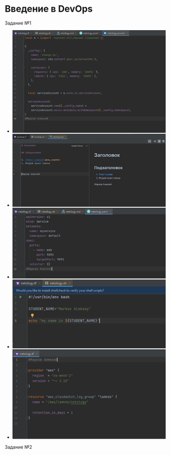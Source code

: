 # Введение в DevOps

Задание №1
 - ![Jsonnet.JPG](Jsonnet.JPG)
 - ![Markdown.JPG](Markdown.JPG)
 - ![Yaml.JPG](Yaml.JPG)
 - ![bash.JPG](bash.JPG)
 - ![терраформ.JPG](терраформ.JPG)

Задание №2

